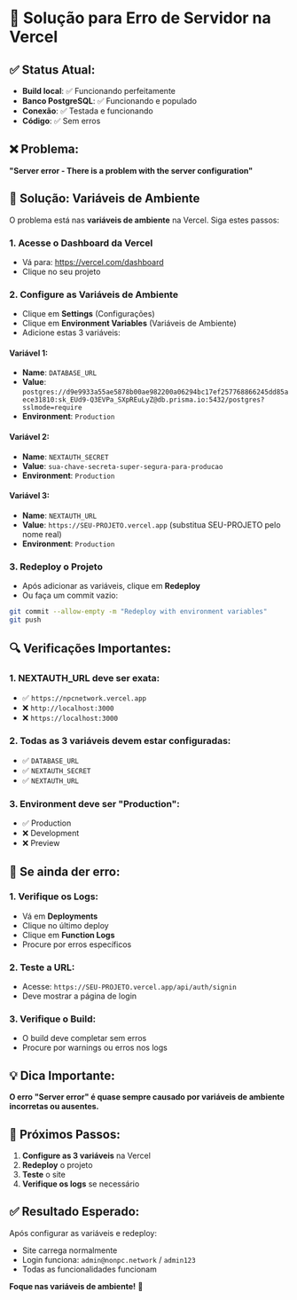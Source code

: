 # 🚨 Solução para Erro de Servidor na Vercel

## ✅ Status Atual:
- **Build local**: ✅ Funcionando perfeitamente
- **Banco PostgreSQL**: ✅ Funcionando e populado
- **Conexão**: ✅ Testada e funcionando
- **Código**: ✅ Sem erros

## ❌ Problema:
**"Server error - There is a problem with the server configuration"**

## 🎯 Solução: Variáveis de Ambiente

O problema está nas **variáveis de ambiente** na Vercel. Siga estes passos:

### 1. Acesse o Dashboard da Vercel
- Vá para: https://vercel.com/dashboard
- Clique no seu projeto

### 2. Configure as Variáveis de Ambiente
- Clique em **Settings** (Configurações)
- Clique em **Environment Variables** (Variáveis de Ambiente)
- Adicione estas 3 variáveis:

#### Variável 1:
- **Name**: `DATABASE_URL`
- **Value**: `postgres://d9e9933a55ae5878b00ae982200a06294bc17ef257768866245dd85aece31810:sk_EUd9-Q3EVPa_SXpREuLyZ@db.prisma.io:5432/postgres?sslmode=require`
- **Environment**: `Production`

#### Variável 2:
- **Name**: `NEXTAUTH_SECRET`
- **Value**: `sua-chave-secreta-super-segura-para-producao`
- **Environment**: `Production`

#### Variável 3:
- **Name**: `NEXTAUTH_URL`
- **Value**: `https://SEU-PROJETO.vercel.app` (substitua SEU-PROJETO pelo nome real)
- **Environment**: `Production`

### 3. Redeploy o Projeto
- Após adicionar as variáveis, clique em **Redeploy**
- Ou faça um commit vazio:
```bash
git commit --allow-empty -m "Redeploy with environment variables"
git push
```

## 🔍 Verificações Importantes:

### 1. NEXTAUTH_URL deve ser exata:
- ✅ `https://npcnetwork.vercel.app`
- ❌ `http://localhost:3000`
- ❌ `https://localhost:3000`

### 2. Todas as 3 variáveis devem estar configuradas:
- ✅ `DATABASE_URL`
- ✅ `NEXTAUTH_SECRET`
- ✅ `NEXTAUTH_URL`

### 3. Environment deve ser "Production":
- ✅ Production
- ❌ Development
- ❌ Preview

## 🚨 Se ainda der erro:

### 1. Verifique os Logs:
- Vá em **Deployments**
- Clique no último deploy
- Clique em **Function Logs**
- Procure por erros específicos

### 2. Teste a URL:
- Acesse: `https://SEU-PROJETO.vercel.app/api/auth/signin`
- Deve mostrar a página de login

### 3. Verifique o Build:
- O build deve completar sem erros
- Procure por warnings ou erros nos logs

## 💡 Dica Importante:
**O erro "Server error" é quase sempre causado por variáveis de ambiente incorretas ou ausentes.**

## 🎯 Próximos Passos:
1. **Configure as 3 variáveis** na Vercel
2. **Redeploy** o projeto
3. **Teste** o site
4. **Verifique os logs** se necessário

## ✅ Resultado Esperado:
Após configurar as variáveis e redeploy:
- Site carrega normalmente
- Login funciona: `admin@nonpc.network` / `admin123`
- Todas as funcionalidades funcionam

**Foque nas variáveis de ambiente!** 🎯
